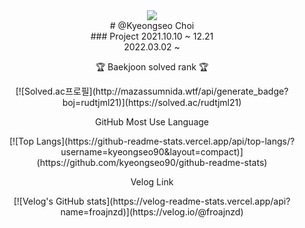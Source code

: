 <div align="center">
  <img src="https://capsule-render.vercel.app/api?type=waving&color=4FA095&height=300&section=header" />
</div>

<div align="center">
  # @Kyeongseo Choi
</div>

<div align="center">
  ### Project
  2021.10.10 ~ 12.21 </br>
  2022.03.02 ~ </br>
</div>

<div align="center">
  <p>🏆 Baekjoon solved rank 🏆</p>
  [![Solved.ac프로필](http://mazassumnida.wtf/api/generate_badge?boj=rudtjml21)](https://solved.ac/rudtjml21)
</div>

<div align="center">
  <p> GitHub Most Use Language </p>
  [![Top Langs](https://github-readme-stats.vercel.app/api/top-langs/?username=kyeongseo90&layout=compact)](https://github.com/kyeongseo90/github-readme-stats)
</div>

<div align="center">
  <p> Velog Link </p>
  [![Velog's GitHub stats](https://velog-readme-stats.vercel.app/api?name=froajnzd)](https://velog.io/@froajnzd)  
</div>
